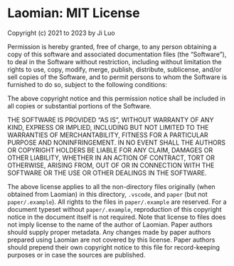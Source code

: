 # Laomian: MIT License

Copyright (c) 2021 to 2023 by Ji Luo

Permission is hereby granted, free of charge, to any person obtaining a copy of this software and associated documentation files (the “Software”), to deal in the Software without restriction, including without limitation the rights to use, copy, modify, merge, publish, distribute, sublicense, and/or sell copies of the Software, and to permit persons to whom the Software is furnished to do so, subject to the following conditions:

The above copyright notice and this permission notice shall be included in all copies or substantial portions of the Software.

THE SOFTWARE IS PROVIDED “AS IS”, WITHOUT WARRANTY OF ANY KIND, EXPRESS OR IMPLIED, INCLUDING BUT NOT LIMITED TO THE WARRANTIES OF MERCHANTABILITY, FITNESS FOR A PARTICULAR PURPOSE AND NONINFRINGEMENT. IN NO EVENT SHALL THE AUTHORS OR COPYRIGHT HOLDERS BE LIABLE FOR ANY CLAIM, DAMAGES OR OTHER LIABILITY, WHETHER IN AN ACTION OF CONTRACT, TORT OR OTHERWISE, ARISING FROM, OUT OF OR IN CONNECTION WITH THE SOFTWARE OR THE USE OR OTHER DEALINGS IN THE SOFTWARE.

The above license applies to all the non-directory files originally (when obtained from Laomian) in this directory, `.vscode`, and `paper` (but not `paper/.example`). All rights to the files in `paper/.example` are reserved. For a document typeset without `paper/.example`, reproduction of this copyright notice in the document itself is not required. Note that license to files does not imply license to the name of the author of Laomian. Paper authors should supply proper metadata. Any changes made by paper authors prepared using Laomian are not covered by this license. Paper authors should prepend their own copyright notice to this file for record-keeping purposes or in case the sources are published.
